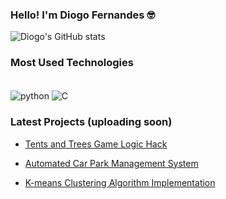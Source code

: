 ### Hello! I'm Diogo Fernandes 🤓

![Diogo's GitHub stats](https://github-readme-stats.vercel.app/api?username=diiogofer&show_icons=true&theme=radical)

### Most Used Technologies </br>
<div style="display: incline_block"><br/>
    <img align=center alt="python" src="https://img.shields.io/badge/Python-3776AB?style=for-the-badge&logo=python&logoColor=white">
    <img align=center alt="C" src="https://img.shields.io/badge/C-00599C?style=for-the-badge&logo=c&logoColor=white">
</div>

### Latest Projects (uploading soon)

- [Tents and Trees Game Logic Hack](https://github.com/diiogofer/TentsAndTreesSolver/)</br>

- [Automated Car Park Management System](https://github.com/diiogofer/Car-Park-Management)</br>

- [K-means Clustering Algorithm Implementation]()</br>
